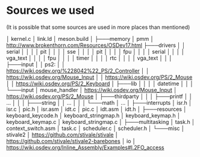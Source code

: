 # Sources we used
(It is possible that some sources are used in more places than mentioned)

│   kernel.c
│   link.ld
│   meson.build
│
├───memory
│       pmm
│         http://www.brokenthorn.com/Resources/OSDev17.html 
├───drivers
│   │   serial
│   │
│   │   pit
│   │
│   │   sse
│   │
│   │   pit
│   │
│   │   fpu
│   │
│   │   serial
│   │
│   │   vga_text
│   │
│   │   fpu
│   │
│   │   timer
│   │
│   │   rtc
│   │
│   │   vga_text
│   │
│   ├───input
│   │       ps2:
│   │         https://wiki.osdev.org/%228042%22_PS/2_Controller
│   │         https://wiki.osdev.org/Mouse_Input
│   │         https://wiki.osdev.org/PS/2_Mouse
│   │         https://wiki.osdev.org/PS/2_Keyboard 
│
├───lib
│   │
│   │   datetime
│   │
│   └───input
│           mouse_handler 
│             https://wiki.osdev.org/Mouse_Input
│             https://wiki.osdev.org/PS/2_Mouse
│
├───thirdparty
│   │
│   ├───printf
│   │       ...
│   │
│   ├───string
│   │       ...
│   │
│   └───math
│           ...
│
├───interrupts
│       isr.h
│       isr.c
│       pic.h
│       isr.asm
│       idt.c
│       pic.c
│       idt.asm
│       idt.h
│
├───resources
│       keyboard_keycode.h
│       keyboard_stringmap.h
│       keyboard_keymap.h
│       keyboard_keymap.c
│       keyboard_stringmap.c
│
├───multitasking
│       task.h
│       context_switch.asm
│       task.c
│       scheduler.c
│       scheduler.h
│
└───misc
│       stivale2
│         https://github.com/stivale/stivale 
│         https://github.com/stivale/stivale2-barebones 
│       io
│         https://wiki.osdev.org/Inline_Assembly/Examples#I.2FO_access 

